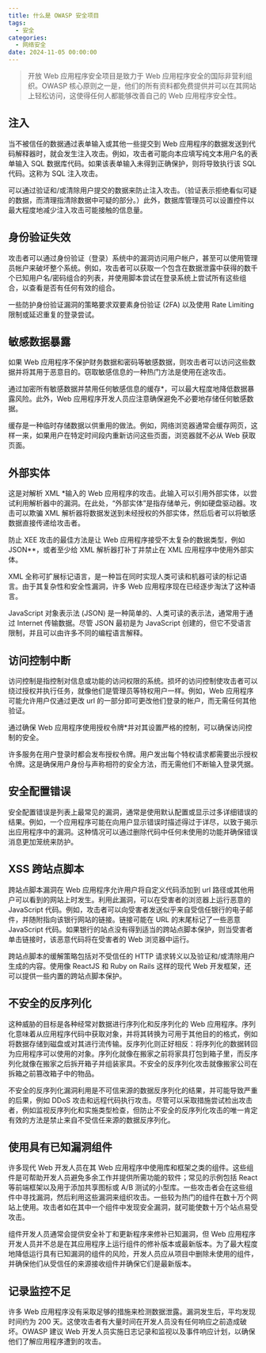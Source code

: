 ```yaml
---
title: 什么是 OWASP 安全项目
tags:
  - 安全
categories:
  - 网络安全
date: 2024-11-05 00:00:00
---
```


> 开放 Web 应用程序安全项目是致力于 Web 应用程序安全的国际非营利组织。OWASP 核心原则之一是，他们的所有资料都免费提供并可以在其网站上轻松访问，这使得任何人都能够改善自己的 Web 应用程序安全性。

<!-- more -->

## 注入

当不被信任的数据通过表单输入或其他一些提交到 Web 应用程序的数据发送到代码解释器时，就会发生注入攻击。例如，攻击者可能向本应填写纯文本用户名的表单输入 SQL 数据库代码。如果该表单输入未得到正确保护，则将导致执行该 SQL 代码。这称为 SQL 注入攻击。

可以通过验证和/或清除用户提交的数据来防止注入攻击。（验证表示拒绝看似可疑的数据，而清理指清除数据中可疑的部分。）此外，数据库管理员可以设置控件以最大程度地减少注入攻击可能接触的信息量。

## 身份验证失效

攻击者可以通过身份验证（登录）系统中的漏洞访问用户帐户，甚至可以使用管理员帐户来破坏整个系统。例如，攻击者可以获取一个包含在数据泄露中获得的数千个已知用户名/密码组合的列表，并使用脚本尝试在登录系统上尝试所有这些组合，以查看是否有任何有效的组合。

一些防护身份验证漏洞的策略要求双要素身份验证 (2FA) 以及使用 Rate Limiting 限制或延迟重复的登录尝试。

## 敏感数据暴露

如果 Web 应用程序不保护财务数据和密码等敏感数据，则攻击者可以访问这些数据并将其用于恶意目的。窃取敏感信息的一种热门方法是使用在途攻击。

通过加密所有敏感数据并禁用任何敏感信息的缓存*，可以最大程度地降低数据暴露风险。此外，Web 应用程序开发人员应注意确保避免不必要地存储任何敏感数据。

缓存是一种临时存储数据以供重用的做法。例如，网络浏览器通常会缓存网页，这样一来，如果用户在特定时间段内重新访问这些页面，浏览器就不必从 Web 获取页面。

## 外部实体

这是对解析 XML *输入的 Web 应用程序的攻击。此输入可以引用外部实体，以尝试利用解析器中的漏洞。在此处，“外部实体”是指存储单元，例如硬盘驱动器。攻击可以欺骗 XML 解析器将数据发送到未经授权的外部实体，然后后者可以将敏感数据直接传递给攻击者。

防止 XEE 攻击的最佳方法是让 Web 应用程序接受不太复杂的数据类型，例如 JSON**，或者至少给 XML 解析器打补丁并禁止在 XML 应用程序中使用外部实体。

XML 全称可扩展标记语言，是一种旨在同时实现人类可读和机器可读的标记语言。由于其复杂性和安全性漏洞，许多 Web 应用程序现在已经逐步淘汰了这种语言。

JavaScript 对象表示法 (JSON) 是一种简单的、人类可读的表示法，通常用于通过 Internet 传输数据。尽管 JSON 最初是为 JavaScript 创建的，但它不受语言限制，并且可以由许多不同的编程语言解释。

## 访问控制中断

访问控制是指控制对信息或功能的访问权限的系统。损坏的访问控制使攻击者可以绕过授权并执行任务，就像他们是管理员等特权用户一样。例如，Web 应用程序可能允许用户仅通过更改 url 的一部分即可更改他们登录的帐户，而无需任何其他验证。

通过确保 Web 应用程序使用授权令牌*并对其设置严格的控制，可以确保访问控制的安全。

许多服务在用户登录时都会发布授权令牌。用户发出每个特权请求都需要出示授权令牌。这是确保用户身份与声称相符的安全方法，而无需他们不断输入登录凭据。

## 安全配置错误

安全配置错误是列表上最常见的漏洞，通常是使用默认配置或显示过多详细错误的结果。例如，一个应用程序可能在向用户显示错误时描述得过于详尽，以致于揭示出应用程序中的漏洞。这种情况可以通过删除代码中任何未使用的功能并确保错误消息更加笼统来防护。

## XSS 跨站点脚本

跨站点脚本漏洞在 Web 应用程序允许用户将自定义代码添加到 url 路径或其他用户可以看到的网站上时发生。利用此漏洞，可以在受害者的浏览器上运行恶意的 JavaScript 代码。例如，攻击者可以向受害者发送似乎来自受信任银行的电子邮件，并随附指向该银行网站的链接。链接可能在 URL 的末尾标记了一些恶意 JavaScript 代码。如果银行的站点没有得到适当的跨站点脚本保护，则当受害者单击链接时，该恶意代码将在受害者的 Web 浏览器中运行。

跨站点脚本的缓解策略包括对不受信任的 HTTP 请求转义以及验证和/或清除用户生成的内容。使用像 ReactJS 和 Ruby on Rails 这样的现代 Web 开发框架，还可以提供一些内置的跨站点脚本保护。

## 不安全的反序列化

这种威胁的目标是各种经常对数据进行序列化和反序列化的 Web 应用程序。序列化意味着从应用程序代码中获取对象，并将其转换为可用于其他目的的格式，例如将数据存储到磁盘或对其进行流传输。反序列化则正好相反：将序列化的数据转回为应用程序可以使用的对象。序列化就像在搬家之前将家具打包到箱子里，而反序列化就像在搬家之后拆开箱子并组装家具。不安全的反序列化攻击就像搬家公司在拆箱之前篡改箱子中的物品。

不安全的反序列化漏洞利用是不可信来源的数据反序列化的结果，并可能导致严重的后果，例如 DDoS 攻击和远程代码执行攻击。尽管可以采取措施尝试检出攻击者，例如监视反序列化和实施类型检查，但防止不安全的反序列化攻击的唯一肯定有效的方法是禁止来自不受信任来源的数据反序列化。

## 使用具有已知漏洞组件

许多现代 Web 开发人员在其 Web 应用程序中使用库和框架之类的组件。这些组件是可帮助开发人员避免多余工作并提供所需功能的软件；常见的示例包括 React 等前端框架以及用于添加共享图标或 A/B 测试的小型库。一些攻击者会在这些组件中寻找漏洞，然后利用这些漏洞来组织攻击。一些较为热门的组件在数十万个网站上使用。攻击者如在其中一个组件中发现安全漏洞，就可能使数十万个站点易受攻击。

组件开发人员通常会提供安全补丁和更新程序来修补已知漏洞，但 Web 应用程序开发人员并不总是在其应用程序上运行组件的修补版本或最新版本。为了最大程度地降低运行具有已知漏洞的组件的风险，开发人员应从项目中删除未使用的组件，并确保他们从受信任的来源接收组件并确保它们是最新版本。

## 记录监控不足

许多 Web 应用程序没有采取足够的措施来检测数据泄露。漏洞发生后，平均发现时间约为 200 天。这使攻击者有大量时间在开发人员没有任何响应之前造成破坏。OWASP 建议 Web 开发人员实施日志记录和监视以及事件响应计划，以确保他们了解应用程序遭到的攻击。